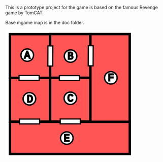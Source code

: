 This is a prototype project for the game is based on the famous Revenge game by TomCAT. 

Base mgame map is in the doc folder. 

![Full Page UI](Doc/Pictures/revenge_baseMap.png)

